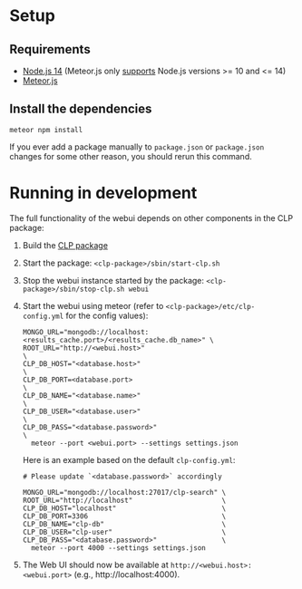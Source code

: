 # Setup

## Requirements

* [Node.js 14](https://nodejs.org/download/release/v14.21.3/) (Meteor.js only
  [supports](https://docs.meteor.com/install#prereqs-node) Node.js versions >= 10 and <= 14)
* [Meteor.js](https://docs.meteor.com/install.html#installation)

## Install the dependencies

```shell
meteor npm install
```

If you ever add a package manually to `package.json` or `package.json` changes
for some other reason, you should rerun this command.

# Running in development

The full functionality of the webui depends on other components in the CLP
package:

1. Build the [CLP package](../../docs/src/Building.md)
2. Start the package: `<clp-package>/sbin/start-clp.sh`
3. Stop the webui instance started by the package: `<clp-package>/sbin/stop-clp.sh webui`
4. Start the webui using meteor (refer to `<clp-package>/etc/clp-config.yml` for the config values):
   ```shell
   MONGO_URL="mongodb://localhost:<results_cache.port>/<results_cache.db_name>" \
   ROOT_URL="http://<webui.host>"                                               \
   CLP_DB_HOST="<database.host>"                                                \
   CLP_DB_PORT=<database.port>                                                  \
   CLP_DB_NAME="<database.name>"                                                \
   CLP_DB_USER="<database.user>"                                                \
   CLP_DB_PASS="<database.password>"                                            \
     meteor --port <webui.port> --settings settings.json
   ```
   
   Here is an example based on the default `clp-config.yml`:
   ```shell
   # Please update `<database.password>` accordingly
   
   MONGO_URL="mongodb://localhost:27017/clp-search" \
   ROOT_URL="http://localhost"                      \
   CLP_DB_HOST="localhost"                          \
   CLP_DB_PORT=3306                                 \
   CLP_DB_NAME="clp-db"                             \
   CLP_DB_USER="clp-user"                           \
   CLP_DB_PASS="<database.password>"                \
     meteor --port 4000 --settings settings.json
   ```
5. The Web UI should now be available at `http://<webui.host>:<webui.port>`
   (e.g., http://localhost:4000).
